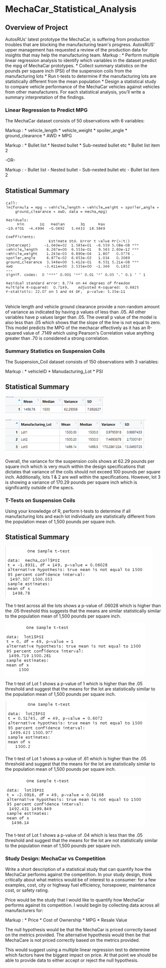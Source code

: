 # MechaCar_Statistical_Analysis

## Overview of Project
AutosRUs' latest prototype the MechaCar, is suffering from production troubles that are blocking the manufacturing team's progress. AutosRUS' upper management has requested a review of the production data for insights that may help the manufacturing team. 
Markup : * Perform multiple linear regression analysis to identify which variables in the   dataset predict the mpg of MechaCar prototypes.
         * Collect summary statistics on the pounds per square inch (PSI) of the suspension coils from the manufacturing lots
         * Run t-tests to determine if the manufacturing lots are statistically different from the mean population
         * Design a statistical study to compare vehicle performance of the MechaCar vehicles against vehicles from other manufacturers. For each statistical analysis, you’ll write a summary interpretation of the findings. 

### Linear Regression to Predict MPG
The MechaCar dataset consists of 50 observations with 6 variables:
 
Markup : * vehicle_length
         * vehicle_weight
         * spoiler_angle
         * ground_clearance
         * AWD
         * MPG
         
 Markup : * Bullet list
              * Nested bullet
                  * Sub-nested bullet etc
          * Bullet list item 2

-OR-

 Markup : - Bullet list
              - Nested bullet
                  - Sub-nested bullet etc
          - Bullet list item 2 

## Statistical Summary
![Statistical Summary](https://github.com/john10roberts/MechaCar_Statistical_Analysis/blob/main/Resources/MechaMPGSummary.png)

Vehicle length and vehicle ground clearance provide a non-random amount of variance as indicated by having p values of less than .05. All other variables have p values larger than .05. The overall p value of the model is also less than .05 which shows that the slope of the line is not equal to zero. This model predicts the MPG of the mechacar effectively as it has an R-squared value of .7149 which using Pearson's Correlation value anything greater than .70 is considered a strong correlation. 

### Summary Statistics on Suspension Coils
The Suspension_Coil dataset consists of 150 observations with 3 variables:
 
Markup : * vehicleID
         * Manudacturing_Lot
         * PSI

## Statistical Summary
![Total Summary](https://github.com/john10roberts/MechaCar_Statistical_Analysis/blob/main/Resources/TotalSummary.png)

![Lot Summary](https://github.com/john10roberts/MechaCar_Statistical_Analysis/blob/main/Resources/LotSummary.png)

Overall, the variance for the suspension coils shows at 62.29 pounds per square inch which is very much within the design specifications that dictates that variance of the coils should not exceed 100 pounds per square inch. Additionally, lots 1 & 2 are well within the specifications. However, lot 3 is showing a variance of 170.29 pounds per square inch which is significantly outside of the specs. 

### T-Tests on Suspension Coils
Using your knowledge of R, perform t-tests to determine if all manufacturing lots and each lot individually are statistically different from the population mean of 1,500 pounds per square inch.

## Statistical Summary
![T-Test Total Summary](https://github.com/john10roberts/MechaCar_Statistical_Analysis/blob/main/Resources/TTestSummary.png)

The t-test across all the lots shows a p-value of .06028 which is higher than the .05 threshold this suggests that the means are similar statistically similar to the population mean of 1,500 pounds per square inch. 

![Lot1 T-Test Summary](https://github.com/john10roberts/MechaCar_Statistical_Analysis/blob/main/Resources/Lot1TTestSummary.png)

The t-test of Lot 1 shows a p-value of 1 which is higher than the .05 threshold and suggest that the means for the lot are statistically similar to the population mean of 1,500 pounds per square inch. 

![Lot2 T-Test Summary](https://github.com/john10roberts/MechaCar_Statistical_Analysis/blob/main/Resources/Lot2TTestSummary.png)

The t-test of Lot 1 shows a p-value of .61 which is higher than the .05 threshold and suggest that the means for the lot are statistically similar to the population mean of 1,500 pounds per square inch. 

![Lot3 T-Test Summary](https://github.com/john10roberts/MechaCar_Statistical_Analysis/blob/main/Resources/Lot3TTestSummary.png)

The t-test of Lot 1 shows a p-value of .04 which is less than the .05 threshold and suggest that the means for the lot are not statistically similar to the population mean of 1,500 pounds per square inch. 

### Study Design: MechaCar vs Competition
Write a short description of a statistical study that can quantify how the MechaCar performs against the competition. In your study design, think critically about what metrics would be of interest to a consumer: for a few examples, cost, city or highway fuel efficiency, horsepower, maintenance cost, or safety rating.

Price would be the study that I would like to quantify how MechaCar performs against its competition. I would begin by collecting data across all manufacturers for:

Markup : * Price
         * Cost of Ownership
         * MPG
         * Resale Value

The null hypothesis would be that the MechaCar is priced correctly based on the metrics provided. The alternative hypothesis would then be that MechaCare is not priced correctly based on the metrics provided. 

This would suggest using a multiple linear regression test to determine which factors have the biggest impact on price. At that point we should be able to provide data to either accept or reject the null hypothesis. 

